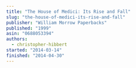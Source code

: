 ```yaml
---
title: "The House of Medici: Its Rise and Fall"
slug: "the-house-of-medici-its-rise-and-fall"
publisher: "William Morrow Paperbacks"
published: "1999"
asin: "0688053394"
authors:
  - christopher-hibbert
started: "2014-03-14"
finished: "2014-04-30"
---
```

